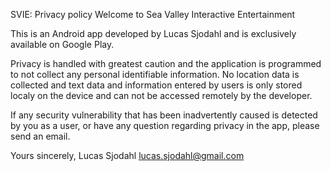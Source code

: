 SVIE: Privacy policy Welcome to Sea Valley Interactive Entertainment

This is an Android app developed by Lucas Sjodahl and is exclusively available on Google Play.

Privacy is handled with greatest caution and the application is programmed to not collect any personal identifiable information. No location data is collected and text data and information entered by users is only stored localy on the device and can not be accessed remotely by the developer.

If any security vulnerability that has been inadvertently caused is detected by you as a user, or have any question regarding privacy in the app, please send an email.

Yours sincerely, Lucas Sjodahl
lucas.sjodahl@gmail.com